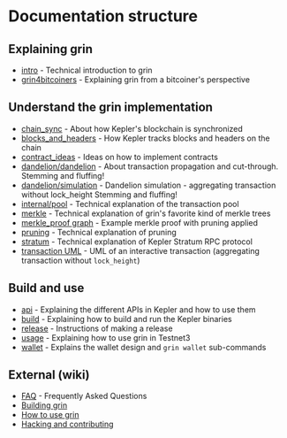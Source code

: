# Documentation structure

## Explaining grin

- [intro](intro.md) - Technical introduction to grin
- [grin4bitcoiners](grin4bitcoiners.md) - Explaining grin from a bitcoiner's perspective

## Understand the grin implementation

- [chain_sync](chain/chain_sync.md) - About how Kepler's blockchain is synchronized
- [blocks_and_headers](chain/blocks_and_headers.md) - How Kepler tracks blocks and headers on the chain
- [contract_ideas](contract_ideas.md) - Ideas on how to implement contracts
- [dandelion/dandelion](dandelion/dandelion.md) - About transaction propagation and cut-through. Stemming and fluffing!
- [dandelion/simulation](dandelion/simulation.md) - Dandelion simulation - aggregating transaction without lock_height Stemming and fluffing!
- [internal/pool](internal/pool.md) - Technical explanation of the transaction pool
- [merkle](merkle.md) - Technical explanation of grin's favorite kind of merkle trees
- [merkle_proof graph](merkle_proof/merkle_proof.png) - Example merkle proof with pruning applied
- [pruning](pruning.md) - Technical explanation of pruning
- [stratum](stratum.md) - Technical explanation of Kepler Stratum RPC protocol
- [transaction UML](wallet/transaction/basic-transaction-wf.png) - UML of an interactive transaction (aggregating transaction without `lock_height`)

## Build and use

- [api](api/api.md) - Explaining the different APIs in Kepler and how to use them
- [build](build.md) - Explaining how to build and run the Kepler binaries
- [release](release_instruction.md) - Instructions of making a release
- [usage](usage.md) - Explaining how to use grin in Testnet3
- [wallet](wallet/usage.md) - Explains the wallet design and `grin wallet` sub-commands

## External (wiki)

- [FAQ](https://github.com/mimblewimble/docs/wiki/FAQ) - Frequently Asked Questions
- [Building grin](https://github.com/mimblewimble/docs/wiki/Building)
- [How to use grin](https://github.com/mimblewimble/docs/wiki/How-to-use-grin)
- [Hacking and contributing](https://github.com/mimblewimble/docs/wiki/Hacking-and-contributing)
